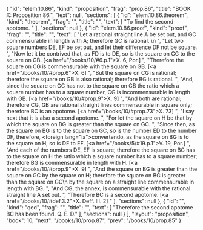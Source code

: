 {
  "id": "elem.10.86",
  "kind": "proposition",
  "frag": "prop.86",
  "title": "BOOK X: Proposition 86.",
  "text": null,
  "sections": [
    {
      "id": "elem.10.86.theorem",
      "kind": "theorem",
      "frag": "",
      "title": "",
      "text": [
        "To find the second apotome. "
      ],
      "sections": null
    },
    {
      "id": "elem.10.86.proof",
      "kind": "proof",
      "frag": "",
      "title": "",
      "text": [
        "Let a rational straight line A be set out, and GC commensurable in length with A; therefore GC is rational. \n      ",
        "Let two square numbers DE, EF be set out, and let their difference DF not be square. ",
        "Now let it be contrived that, as FD is to DE, so is the square on CG to the square on GB. [<a href=\"/books/10/#6.p.1\">X. 6, Por.</a>] ",
        "Therefore the square on CG is commensurable with the square on GB. [<a href=\"/books/10/#prop.6\">X. 6</a>] ",
        "But the square on CG is rational; therefore the square on GB is also rational; therefore BG is rational. ",
        "And, since the square on GC has not to the square on GB the ratio which a square number has to a square number, CG is incommensurable in length with GB. [<a href=\"/books/10/#prop.9\">X. 9</a>] ",
        "And both are rational; therefore CG, GB are rational straight lines commensurable in square only; therefore BC is an apotome. [<a href=\"/books/10/#prop.73\">X. 73</a>] ",
        "I say next that it is also a second apotome. ",
        "For let the square on H be that by which the square on BG is greater than the square on GC. ",
        "Since then, as the square on BG is to the square on GC, so is the number ED to the number DF, therefore, <foreign lang=\"la\">convertendo</foreign>, as the square on BG is to the square on H, so is DE to EF. [<a href=\"/books/5/#19.p.1\">V. 19, Por.</a>] ",
        "And each of the numbers DE, EF is square; therefore the square on BG has to the square on H the ratio which a square number has to a square number; therefore BG is commensurable in length with H. [<a href=\"/books/10/#prop.9\">X. 9</a>] ",
        "And the square on BG is greater than the square on GC by the square on H; therefore the square on BG is greater than the square on GC\n       by the square on a straight line commensurable in length with BG. ",
        "And CG, the annex, is commensurable with the rational straight line A set out. ",
        "Therefore BC is a second apotome. [<a href=\"/books/10/#def.3.2\">X. Deff. III. 2</a>] "
      ],
      "sections": null
    },
    {
      "id": "",
      "kind": "qed",
      "frag": "",
      "title": "",
      "text": [
        "Therefore the second apotome BC has been found. Q. E. D."
      ],
      "sections": null
    }
  ],
  "layout": "proposition",
  "book": 10,
  "next": "/books/10/prop.87",
  "prev": "/books/10/prop.85"
}

